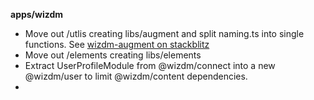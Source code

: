 **apps/wizdm**

* Move out /utlis creating libs/augment and split naming.ts into single functions. See [wizdm-augment on stackblitz](https://stackblitz.com/edit/wizdm-augment) 
* Move out /elements creating libs/elements
* Extract UserProfileModule from @wizdm/connect into a new @wizdm/user to limit @wizdm/content dependencies.
* 